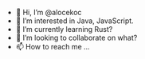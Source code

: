 - 👋 Hi, I’m @alocekoc
- 👀 I’m interested in Java, JavaScript.
- 🌱 I’m currently learning Rust?
- 💞️ I’m looking to collaborate on what?
- 📫 How to reach me ...

<!---
alocekoc/alocekoc is a ✨ special ✨ repository because its `README.md` (this file) appears on your GitHub profile.
You can click the Preview link to take a look at your changes.
--->
